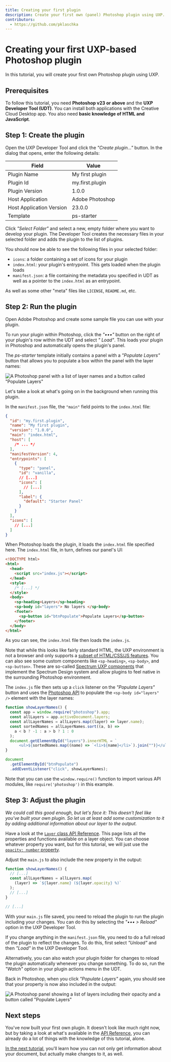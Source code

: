 ```yaml
---
title: Creating your first plugin
description: Create your first own (panel) Photoshop plugin using UXP.
contributors:
  - https://github.com/pklaschka
---
```


# Creating your first UXP-based Photoshop plugin

In this tutorial, you will create your first own Photoshop plugin using UXP.

## Prerequisites

To follow this tutorial, you need **Photoshop v23 or above** and the **UXP Developer Tool (UDT)**. You can
install both applications with the Creative Cloud Desktop app. You also need **basic knowledge of HTML and JavaScript**.

## Step 1: Create the plugin

Open the UXP Developer Tool and click the _"Create plugin..."_ button. In the dialog that opens, enter the following
details:

| Field                    | Value           |
| ------------------------ | --------------- |
| Plugin Name              | My first plugin |
| Plugin Id                | my.first.plugin |
| Plugin Version           | 1.0.0           |
| Host Application         | Adobe Photoshop |
| Host Application Version | 23.0.0          |
| Template                 | ps-starter      |

Click _"Select Folder"_ and select a new, empty folder where you want to develop your plugin. The Developer Tool creates
the necessary files in your selected folder and adds the plugin to the list of plugins.

You should now be able to see the following files in your selected folder:

- `icons`: a folder containing a set of icons for your plugin
- `index.html`: your plugin's entrypoint. This gets loaded when the plugin loads
- `manifest.json`: a file containing the metadata you specified in UDT as well as a pointer to the `index.html` as an
  entrypoint.

As well as some other "meta" files like `LICENSE`, `README.md`, etc.

## Step 2: Run the plugin

Open Adobe Photoshop and create some sample file you can use with your plugin.

To run your plugin within Photoshop, click the _"•••"_ button on the right of your plugin's row within the UDT and select _"
Load"_. This loads your plugin in Photoshop and automatically opens the plugin's panel.

The _ps-starter_ template initially contains a panel with a _"Populate Layers"_ button that allows you to populate a box
within the panel with the layer names:

![A Photoshop panel with a list of layer names and a button called "Populate Layers"](panel-base.png)

Let's take a look at what's going on in the background when running this plugin.

In the `manifest.json` file, the `"main"` field points to the `index.html` file:

```json
{
  "id": "my.first.plugin",
  "name": "My first plugin",
  "version": "1.0.0",
  "main": "index.html",
  "host": [
    /* ... */
  ],
  "manifestVersion": 4,
  "entrypoints": [
    {
      "type": "panel",
      "id": "vanilla",
      // [...]
      "icons": [
        // [...]
      ],
      "label": {
        "default": "Starter Panel"
      }
    }
  ],
  "icons": [
    // [...]
  ]
}
```

When Photoshop loads the plugin, it loads the `index.html` file specified here. The `index.html` file, in turn, defines
our panel's UI:

```html
<!DOCTYPE html>
<html>
  <head>
    <script src="index.js"></script>
  </head>
  <style>
    /* [...] */
  </style>
  <body>
    <sp-heading>Layers</sp-heading>
    <sp-body id="layers"> No layers </sp-body>
    <footer>
      <sp-button id="btnPopulate">Populate Layers</sp-button>
    </footer>
  </body>
</html>
```

As you can see, the `index.html` file then loads the `index.js`.

<InlineAlert variant="info" slots="text"></InlineAlert>

Note that while this looks like fairly standard HTML, the UXP environment is not a browser and only supports a [subset of HTML/CSS/JS features](/src/pages/uxp/reference-html/General/Unsupported%20Elements.md). You can also see some custom components like `<sp-heading>`, `<sp-body>`, and `<sp-button>`. These are so-called [Spectrum UXP components](/src/pages/uxp/reference-spectrum/index.md) that implement the Spectrum Design system and allow plugins to feel native in the surrounding Photoshop environment.

The `index.js` file then sets up a `click` listener on the _"Populate
Layers"_ button and uses the [Photoshop API](/photoshop/uxp/v2/ps_reference/) to populate the `<sp-body id="layers" />` element with the layer names:

```js
function showLayerNames() {
  const app = window.require("photoshop").app;
  const allLayers = app.activeDocument.layers;
  const allLayerNames = allLayers.map((layer) => layer.name);
  const sortedNames = allLayerNames.sort((a, b) =>
    a < b ? -1 : a > b ? 1 : 0
  );
  document.getElementById("layers").innerHTML = `
      <ul>${sortedNames.map((name) => `<li>${name}</li>`).join("")}</ul>`;
}

document
  .getElementById("btnPopulate")
  .addEventListener("click", showLayerNames);
```

Note that you can use the `window.require()` function to import various API modules, like `require('photoshop')` in this
example.

## Step 3: Adjust the plugin

_We could call this good enough, but let's face it: This doesn't feel like you've built your own
plugin. So let us at least add some customization to it by adding additional information about our layer to the output._

Have a look at the [`Layer` class API Reference](/src/pages/ps_reference/classes/layer.md). This page lists all the
properties and functions available on a layer object. You can choose whatever property you want, but for this tutorial,
we will just use the [`opacity: number` property](/src/pages/ps_reference/classes/layer.md#properties).

Adjust the `main.js` to also include the new property in the output:

```js
function showLayerNames() {
  // [...]
  const allLayerNames = allLayers.map(
    (layer) => `${layer.name} (${layer.opacity} %)`
  );
  // [...]
}

// [...]
```

With your `main.js` file saved, you need to reload the plugin to run the plugin including your changes. You can do this
by selecting the _"••• > Reload"_ option in the UXP Developer Tool.

<InlineAlert variant="warning" slots="text"></InlineAlert>

If you change anything in the `manifest.json` file, you need to do a full reload of the plugin to reflect the changes.
To do this, first select _"Unload"_ and then _"Load"_ in the UXP Developer Tool.

Alternatively, you can also watch your plugin folder for changes to reload the plugin automatically whenever you change
something. To do so, run the _"Watch"_ option in your plugin actions menu in the UDT.

Back in Photoshop, when you click _"Populate Layers"_ again, you should see that your property is now also included in
the output:

![A Photoshop panel showing a list of layers including their opacity and a button called "Populate Layers"](panel-with-opacity.png)

## Next steps

You've now built your first own plugin. It doesn't look like much right now, but by taking a look at what's available in the [API Reference](/src/pages/ps_reference/index.md), you can already do a lot of things with the knowledge of this tutorial, alone.

[In the next tutorial](../editing-the-document/index.md), you'll learn how you can not only get information about your document, but actually make changes to it, as well.
